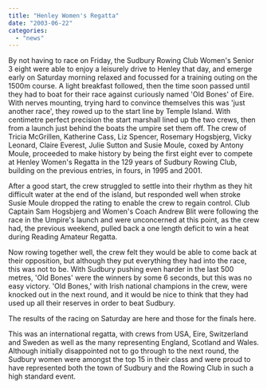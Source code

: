 ```yaml
---
title: "Henley Women's Regatta"
date: "2003-06-22"
categories:
  - "news"
---
```


By not having to race on Friday, the Sudbury Rowing Club Women's Senior 3 eight were able to enjoy a leisurely drive to Henley that day, and emerge early on Saturday morning relaxed and focussed for a training outing on the 1500m course. A light breakfast followed, then the time soon passed until they had to boat for their race against curiously named 'Old Bones' of Eire. With nerves mounting, trying hard to convince themselves this was 'just another race', they rowed up to the start line by Temple Island. With centimetre perfect precision the start marshall lined up the two crews, then from a launch just behind the boats the umpire set them off. The crew of Tricia McGrillen, Katherine Cass, Liz Spencer, Rosemary Hogsbjerg, Vicky Leonard, Claire Everest, Julie Sutton and Susie Moule, coxed by Antony Moule, proceeded to make history by being the first eight ever to compete at Henley Women's Regatta in the 129 years of Sudbury Rowing Club, building on the previous entries, in fours, in 1995 and 2001.

After a good start, the crew struggled to settle into their rhythm as they hit difficult water at the end of the island, but responded well when stroke Susie Moule dropped the rating to enable the crew to regain control. Club Captain Sam Hogsbjerg and Women's Coach Andrew Blit were following the race in the Umpire's launch and were unconcerned at this point, as the crew had, the previous weekend, pulled back a one length deficit to win a heat during Reading Amateur Regatta.

Now rowing together well, the crew felt they would be able to come back at their opposition, but although they put everything they had into the race, this was not to be. With Sudbury pushing even harder in the last 500 metres, 'Old Bones' were the winners by some 6 seconds, but this was no easy victory. 'Old Bones,' with Irish national champions in the crew, were knocked out in the next round, and it would be nice to think that they had used up all their reserves in order to beat Sudbury.

The results of the racing on Saturday are here and those for the finals here.

This was an international regatta, with crews from USA, Eire, Switzerland and Sweden as well as the many representing England, Scotland and Wales. Although initially disappointed not to go through to the next round, the Sudbury women were amongst the top 15 in their class and were proud to have represented both the town of Sudbury and the Rowing Club in such a high standard event.
